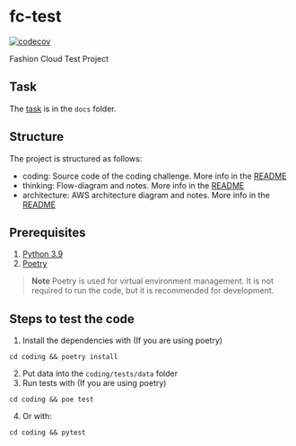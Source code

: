 # fc-test

[![codecov](https://codecov.io/gh/gaarutyunov/fc-test/branch/main/graph/badge.svg?token=23W0N4BUAP)](https://codecov.io/gh/gaarutyunov/fc-test)

Fashion Cloud Test Project

## Task

The [task](docs%2FFashion_Cloud_Test_Assignment_-_Python.pdf) is in the `docs` folder.

## Structure

The project is structured as follows:

- coding: Source code of the coding challenge. More info in the [README](coding%2FREADME.md)
- thinking: Flow-diagram and notes. More info in the [README](thinking%2FREADME.md)
- architecture: AWS architecture diagram and notes. More info in the [README](architecture%2FREADME.md)

## Prerequisites

1. [Python 3.9](https://www.python.org/downloads/)
2. [Poetry](https://python-poetry.org/docs/#installation)

> **Note** 
> Poetry is used for virtual environment management.
It is not required to run the code, but it is recommended for development.

## Steps to test the code

1. Install the dependencies with (If you are using poetry)

```shell
cd coding && poetry install
```

2. Put data into the `coding/tests/data` folder
3. Run tests with (If you are using poetry)

```shell
cd coding && poe test
```

4. Or with:

```shell
cd coding && pytest
```
